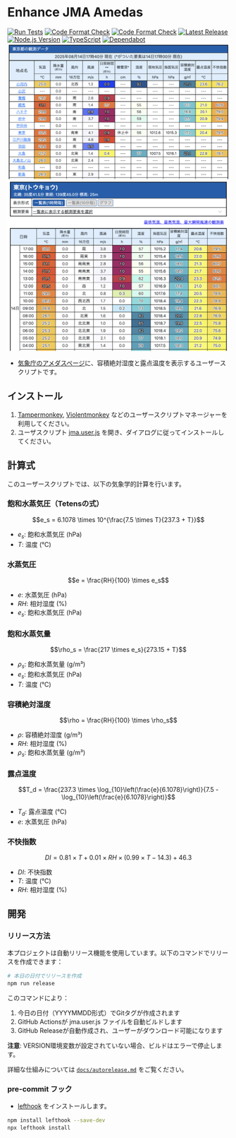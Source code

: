 # Enhance JMA Amedas

[![Run Tests](https://github.com/kasutera/enhance_jma_amedas/actions/workflows/run_tests.yml/badge.svg?branch=main)](https://github.com/kasutera/enhance_jma_amedas/actions/workflows/run_tests.yml)
[![Code Format Check](https://github.com/kasutera/enhance_jma_amedas/actions/workflows/code_format.yml/badge.svg?branch=main)](https://github.com/kasutera/enhance_jma_amedas/actions/workflows/code_format.yml)
[![Code Format Check](https://github.com/kasutera/enhance_jma_amedas/actions/workflows/code_format.yml/badge.svg)](https://github.com/kasutera/enhance_jma_amedas/actions/workflows/code_format.yml)
[![Latest Release](https://img.shields.io/github/v/release/kasutera/enhance_jma_amedas)](https://github.com/kasutera/enhance_jma_amedas/releases/latest)
[![Node.js Version](https://img.shields.io/badge/node-%3E%3D22.0.0-brightgreen)](https://nodejs.org/)
[![TypeScript](https://img.shields.io/badge/TypeScript-5.9.2-blue)](https://www.typescriptlang.org/)
[![Dependabot](https://img.shields.io/badge/Dependabot-enabled-brightgreen)](https://github.com/kasutera/enhance_jma_amedas/network/updates)
![Using screenshot](./docs/media/screenshot_01.png)
![Using screenshot 2](./docs/media/screenshot_02.png)

- [気象庁のアメダスページ](https://www.jma.go.jp/bosai/amedas/)に、容積絶対湿度と露点温度を表示するユーザースクリプトです。

## インストール

1. [Tampermonkey](https://www.tampermonkey.net/), [Violentmonkey](https://violentmonkey.github.io/) などのユーザースクリプトマネージャーを利用してください。
2. ユーザスクリプト [jma.user.js](https://github.com/kasutera/enhance_jma_amedas/releases/latest/download/jma.user.js) を開き、ダイアログに従ってインストールしてください。

## 計算式

このユーザースクリプトでは、以下の気象学的計算を行います。

### 飽和水蒸気圧（Tetensの式）

$$e_s = 6.1078 \times 10^{\frac{7.5 \times T}{237.3 + T}}$$

- $e_s$: 飽和水蒸気圧 (hPa)
- $T$: 温度 (℃)

### 水蒸気圧

$$e = \frac{RH}{100} \times e_s$$

- $e$: 水蒸気圧 (hPa)
- $RH$: 相対湿度 (%)
- $e_s$: 飽和水蒸気圧 (hPa)

### 飽和水蒸気量

$$\rho_s = \frac{217 \times e_s}{273.15 + T}$$

- $\rho_s$: 飽和水蒸気量 (g/m³)
- $e_s$: 飽和水蒸気圧 (hPa)
- $T$: 温度 (℃)

### 容積絶対湿度

$$\rho = \frac{RH}{100} \times \rho_s$$

- $\rho$: 容積絶対湿度 (g/m³)
- $RH$: 相対湿度 (%)
- $\rho_s$: 飽和水蒸気量 (g/m³)

### 露点温度

$$T_d = \frac{237.3 \times \log_{10}\left(\frac{e}{6.1078}\right)}{7.5 - \log_{10}\left(\frac{e}{6.1078}\right)}$$

- $T_d$: 露点温度 (℃)
- $e$: 水蒸気圧 (hPa)

### 不快指数

$$DI = 0.81 \times T + 0.01 \times RH \times (0.99 \times T - 14.3) + 46.3$$

- $DI$: 不快指数
- $T$: 温度 (℃)
- $RH$: 相対湿度 (%)

## 開発

### リリース方法

本プロジェクトは自動リリース機能を使用しています。以下のコマンドでリリースを作成できます：

```bash
# 本日の日付でリリースを作成
npm run release
```

このコマンドにより：

1. 今日の日付（YYYYMMDD形式）でGitタグが作成されます
2. GitHub Actionsが jma.user.js ファイルを自動ビルドします
3. GitHub Releaseが自動作成され、ユーザーがダウンロード可能になります

**注意**: VERSION環境変数が設定されていない場合、ビルドはエラーで停止します。

詳細な仕組みについては [`docs/autorelease.md`](docs/autorelease.md) をご覧ください。

### pre-commit フック

- [lefthook](https://github.com/evilmartians/lefthook) をインストールします。

```bash
npm install lefthook --save-dev
npx lefthook install
```
